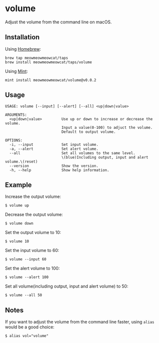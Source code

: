 # volume

Adjust the volume from the command line on macOS.

## Installation

Using [Homebrew](https://brew.sh):
```shell
brew tap meowmeowmeowcat/taps
brew install meowmeowmeowcat/taps/volume
```

Using [Mint](https://github.com/yonaskolb/Mint):
```shell
mint install meowmeowmeowcat/volume@v0.0.2
```

## Usage

```shell
USAGE: volume [--input] [--alert] [--all] <up|down|value>

ARGUMENTS:
  <up|down|value>         Use up or down to increase or decrease the volume.
                          Input a value(0-100) to adjuct the volume.
                          Default to output volume.

OPTIONS:
  -i, --input             Set input volume.
  -a, --alert             Set alert volume.
  --all                   Set all volumes to the same level.
                          \(blue)Including output, input and alert volume.\(reset)
  --version               Show the version.
  -h, --help              Show help information.
```

## Example

Increase the output volume:

```shell
$ volume up
```

Decrease the output volume:

```shell
$ volume down
```

Set the output volume to 10:

```shell
$ volume 10
```

Set the input volume to 60:

```shell
$ volume --input 60
```

Set the alert volume to 100:

```shell
$ volume --alert 100
```

Set all volume(including output, input and alert volume) to 50:

```shell
$ volume --all 50
```

## Notes
If you want to adjust the volume from the command line faster, using `alias` would be a good choice:

```shell
$ alias vol="volume"
```
